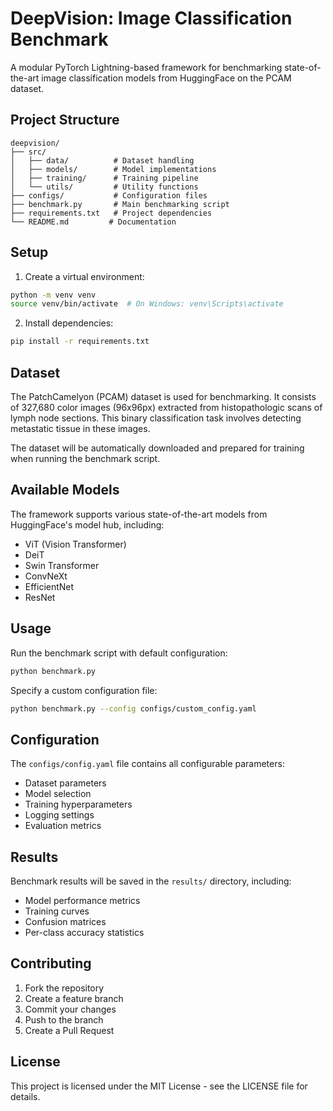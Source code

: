 # DeepVision: Image Classification Benchmark

A modular PyTorch Lightning-based framework for benchmarking state-of-the-art image classification models from HuggingFace on the PCAM dataset.

## Project Structure

```
deepvision/
├── src/
│   ├── data/          # Dataset handling
│   ├── models/        # Model implementations
│   ├── training/      # Training pipeline
│   └── utils/         # Utility functions
├── configs/           # Configuration files
├── benchmark.py       # Main benchmarking script
├── requirements.txt   # Project dependencies
└── README.md         # Documentation
```

## Setup

1. Create a virtual environment:
```bash
python -m venv venv
source venv/bin/activate  # On Windows: venv\Scripts\activate
```

2. Install dependencies:
```bash
pip install -r requirements.txt
```

## Dataset

The PatchCamelyon (PCAM) dataset is used for benchmarking. It consists of 327,680 color images (96x96px) extracted from histopathologic scans of lymph node sections. This binary classification task involves detecting metastatic tissue in these images.

The dataset will be automatically downloaded and prepared for training when running the benchmark script.

## Available Models

The framework supports various state-of-the-art models from HuggingFace's model hub, including:

- ViT (Vision Transformer)
- DeiT
- Swin Transformer
- ConvNeXt
- EfficientNet
- ResNet

## Usage

Run the benchmark script with default configuration:
```bash
python benchmark.py
```

Specify a custom configuration file:
```bash
python benchmark.py --config configs/custom_config.yaml
```

## Configuration

The `configs/config.yaml` file contains all configurable parameters:

- Dataset parameters
- Model selection
- Training hyperparameters
- Logging settings
- Evaluation metrics

## Results

Benchmark results will be saved in the `results/` directory, including:

- Model performance metrics
- Training curves
- Confusion matrices
- Per-class accuracy statistics

## Contributing

1. Fork the repository
2. Create a feature branch
3. Commit your changes
4. Push to the branch
5. Create a Pull Request

## License

This project is licensed under the MIT License - see the LICENSE file for details.
